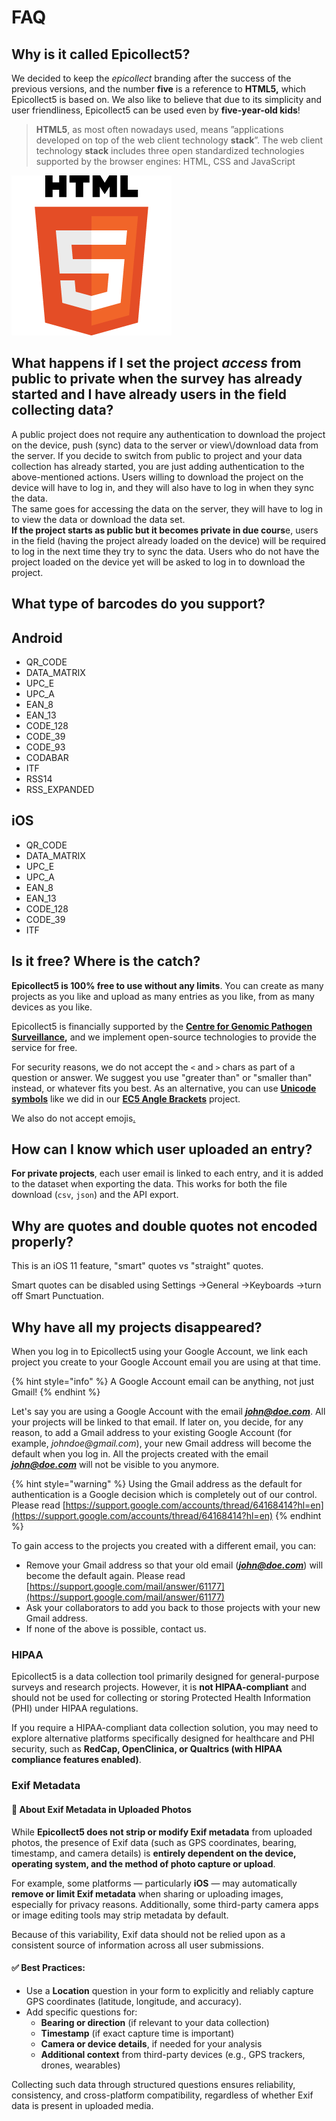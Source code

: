# FAQ

## Why is it called Epicollect5?

We decided to keep the _epicollect_ branding after the success of the previous versions, and the number **five** is a reference to **HTML5,** which Epicollect5 is based on. We also like to believe that due to its simplicity and user friendliness, Epicollect5 can be used even by **five-year-old kids**!

> **HTML5**, as most often nowadays used, means ”applications developed on top of the web client technology **stack**”. The web client technology **stack** includes three open standardized technologies supported by the browser engines: HTML, CSS and JavaScript

![](../.gitbook/assets/HTML_Logo.png)

## What happens if I set the project _access_ from public to private when the survey has already started and I have already users in the field collecting data? <a href="#public-to-private" id="public-to-private"></a>

A public project does not require any authentication to download the project on the device, push (sync) data to the server or view\\/download data from the server. If you decide to switch from public to project and your data collection has already started, you are just adding authentication to the above-mentioned actions. Users willing to download the project on the device will have to log in, and they will also have to log in when they sync the data.\
The same goes for accessing the data on the server, they will have to log in to view the data or download the data set.\
**If the project starts as public but it becomes private in due cours**e, users in the field (having the project already loaded on the device) will be required to log in the next time they try to sync the data. Users who do not have the project loaded on the device yet will be asked to log in to download the project.

## What type of barcodes do you support? <a href="#barcode-support" id="barcode-support"></a>

## **Android**

* QR\_CODE
* DATA\_MATRIX
* UPC\_E
* UPC\_A
* EAN\_8
* EAN\_13
* CODE\_128
* CODE\_39
* CODE\_93
* CODABAR
* ITF
* RSS14
* RSS\_EXPANDED

## **iOS**

* QR\_CODE
* DATA\_MATRIX
* UPC\_E
* UPC\_A
* EAN\_8
* EAN\_13
* CODE\_128
* CODE\_39
* ITF

## Is it free? Where is the catch?

**Epicollect5 is 100% free to use without any limits**. You can create as many projects as you like and upload as many entries as you like, from as many devices as you like.

Epicollect5 is financially supported by the [**Centre for Genomic Pathogen Surveillance**](https://www.pathogensurveillance.net/)**,** and we implement open-source technologies to provide the service for free.

For security reasons, we do not accept the `<` and `>` chars as part of a question or answer. We suggest you use "greater than" or "smaller than" instead, or whatever fits you best. As an alternative, you can use [**Unicode symbols**](https://www.piliapp.com/symbol/#math) like we did in our [**EC5 Angle Brackets**](https://five.epicollect.net/project/ec5-angle-brackets) project.

We also do not accept emojis[.](https://en.wikipedia.org/wiki/Emoji)

## How can I know which user uploaded an entry?

**For private projects**, each user email is linked to each entry, and it is added to the dataset when exporting the data. This works for both the file download (`csv`, `json`) and the API export.

## Why are quotes and double quotes not encoded properly?

This is an iOS 11 feature, "smart" quotes vs "straight" quotes.

Smart quotes can be disabled using Settings ->General ->Keyboards ->turn off Smart Punctuation.

## Why have all my projects disappeared?

When you log in to Epicollect5 using your Google Account, we link each project you create to your Google Account email you are using at that time.

{% hint style="info" %}
A Google Account email can be anything, not just Gmail!
{% endhint %}

Let's say you are using a Google Account with the email _**john@doe.com**_. All your projects will be linked to that email. If later on, you decide, for any reason, to add a Gmail address to your existing Google Account (for example, _johndoe@gmail.com_), your new Gmail address will become the default when you log in. All the projects created with the email _**john@doe.com**_ will not be visible to you anymore.

{% hint style="warning" %}
Using the Gmail address as the default for authentication is a Google decision which is completely out of our control. Please read [https://support.google.com/accounts/thread/64168414?hl=en](https://support.google.com/accounts/thread/64168414?hl=en)
{% endhint %}

To gain access to the projects you created with a different email, you can:

* Remove your Gmail address so that your old email (_**john@doe.com**_) will become the default again. Please read [https://support.google.com/mail/answer/61177](https://support.google.com/mail/answer/61177)
* Ask your collaborators to add you back to those projects with your new Gmail address.
* If none of the above is possible, contact us.

### HIPAA

Epicollect5 is a data collection tool primarily designed for general-purpose surveys and research projects. However, it is **not HIPAA-compliant** and should not be used for collecting or storing Protected Health Information (PHI) under HIPAA regulations.

If you require a HIPAA-compliant data collection solution, you may need to explore alternative platforms specifically designed for healthcare and PHI security, such as **RedCap, OpenClinica, or Qualtrics (with HIPAA compliance features enabled)**.

### Exif Metadata

#### 📸 About Exif Metadata in Uploaded Photos

While **Epicollect5 does not strip or modify Exif metadata** from uploaded photos, the presence of Exif data (such as GPS coordinates, bearing, timestamp, and camera details) is **entirely dependent on the device, operating system, and the method of photo capture or upload**.

For example, some platforms — particularly **iOS** — may automatically **remove or limit Exif metadata** when sharing or uploading images, especially for privacy reasons. Additionally, some third-party camera apps or image editing tools may strip metadata by default.

Because of this variability, Exif data should not be relied upon as a consistent source of information across all user submissions.

#### ✅ Best Practices:

* Use a **Location** question in your form to explicitly and reliably capture GPS coordinates (latitude, longitude, and accuracy).&#x20;
* Add specific questions for:
  * **Bearing or direction** (if relevant to your data collection)
  * **Timestamp** (if exact capture time is important)
  * **Camera or device details**, if needed for your analysis
  * **Additional context** from third-party devices (e.g., GPS trackers, drones, wearables)

Collecting such data through structured questions ensures reliability, consistency, and cross-platform compatibility, regardless of whether Exif data is present in uploaded media.


